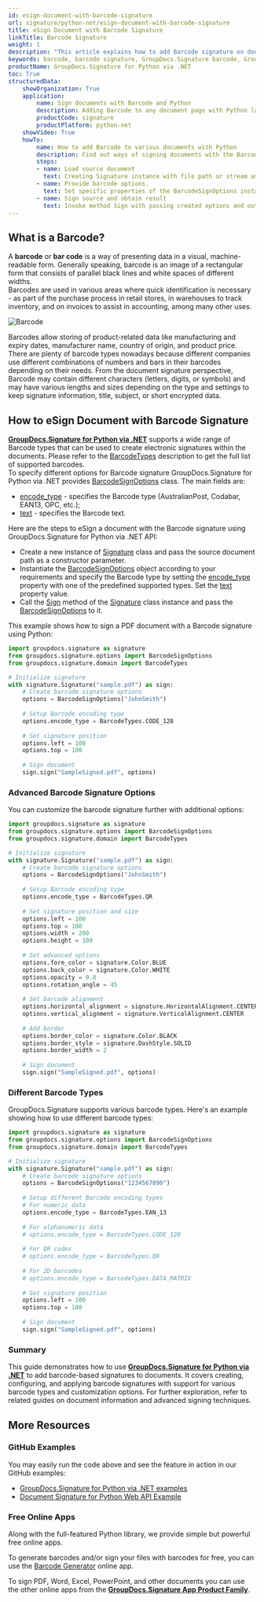 ```yaml
---
id: esign-document-with-barcode-signature
url: signature/python-net/esign-document-with-barcode-signature
title: eSign Document with Barcode Signature
linkTitle: Barcode Signature
weight: 1
description: "This article explains how to add Barcode signature on document page with various options like barcode type, barcode text, positioning, alignment and other visual settings with GroupDocs.Signature for Python via .NET"
keywords: barcode, barcode signature, GroupDocs.Signature barcode, GroupDocs.Signature barcode signature, python barcode signature
productName: GroupDocs.Signature for Python via .NET
toc: True
structuredData:
    showOrganization: True
    application:    
        name: Sign documents with Barcode and Python    
        description: Adding Barcode to any document page with Python language by GroupDocs.Signature for Python via .NET APIs
        productCode: signature
        productPlatform: python-net 
    showVideo: True
    howTo:
        name: How to add Barcode to various documents with Python 
        description: Find out ways of signing documents with the Barcode using Python
        steps:
        - name: Load source document
          text: Creating Signature instance with file path or stream as a constructor parameter will load the document. 
        - name: Provide barcode options. 
          text: Set specific properties of the BarcodeSignOptions instance like a Barcode type, barcode text, and signature appearance settings.
        - name: Sign source and obtain result 
          text: Invoke method Sign with passing created options and output file data. You can save signed files using a file path or a stream.
---
```

## What is a Barcode?

A **barcode** or **bar code** is a way of presenting data in a visual, machine-readable form. Generally speaking, barcode is an image of a rectangular form that consists of parallel black lines and white spaces of different widths.  
Barcodes are used in various areas where quick identification is necessary - as part of the purchase process in retail stores, in warehouses to track inventory, and on invoices to assist in accounting, among many other uses.

![Barcode](/signature/python-net/images/esign-document-with-barcode-signature.gif)

Barcodes allow storing of product-related data like manufacturing and expiry dates, manufacturer name, country of origin, and product price. There are plenty of barcode types nowadays because different companies use different combinations of numbers and bars in their barcodes depending on their needs. From the document signature perspective, Barcode may contain different characters (letters, digits, or symbols) and may have various lengths and sizes depending on the type and settings to keep signature information, title, subject, or short encrypted data.  

## How to eSign Document with Barcode Signature

[**GroupDocs.Signature for Python via .NET**](https://products.groupdocs.com/signature/python-net) supports a wide range of Barcode types that can be used to create electronic signatures within the documents. Please refer to the [BarcodeTypes](https://reference.groupdocs.com/signature/python-net/groupdocs.signature.domain/barcodetypes/#fields) description to get the full list of supported barcodes.  
To specify different options for Barcode signature GroupDocs.Signature for Python via .NET provides [BarcodeSignOptions](https://reference.groupdocs.com/signature/python-net/groupdocs.signature.options/barcodesignoptions) class. The main fields are:

* [encode_type](https://reference.groupdocs.com/signature/python-net/groupdocs.signature.options/barcodesignoptions/encode_type) - specifies the Barcode type (AustralianPost, Codabar, EAN13, OPC, etc.);
* [text](https://reference.groupdocs.com/signature/python-net/groupdocs.signature.options/textsignoptions/text) - specifies the Barcode text.

Here are the steps to eSign a document with the Barcode signature using GroupDocs.Signature for Python via .NET API:
* Create a new instance of [Signature](https://reference.groupdocs.com/signature/python-net/groupdocs.signature/signature) class and pass the source document path as a constructor parameter.
* Instantiate the [BarcodeSignOptions](https://reference.groupdocs.com/signature/python-net/groupdocs.signature.options/barcodesignoptions) object according to your requirements and specify the Barcode type by setting the [encode_type](https://reference.groupdocs.com/signature/python-net/groupdocs.signature.options/barcodesignoptions/encode_type) property with one of the predefined supported types. Set the [text](https://reference.groupdocs.com/signature/python-net/groupdocs.signature.options/textsignoptions/text) property value.
* Call the [Sign](https://reference.groupdocs.com/signature/python-net/groupdocs.signature/signature/sign/) method of the [Signature](https://reference.groupdocs.com/signature/python-net/groupdocs.signature/signature) class instance and pass the [BarcodeSignOptions](https://reference.groupdocs.com/signature/python-net/groupdocs.signature.options/barcodesignoptions) to it.

This example shows how to sign a PDF document with a Barcode signature using Python:

```python
import groupdocs.signature as signature
from groupdocs.signature.options import BarcodeSignOptions
from groupdocs.signature.domain import BarcodeTypes

# Initialize signature
with signature.Signature("sample.pdf") as sign:
    # Create barcode signature options
    options = BarcodeSignOptions("JohnSmith")
    
    # Setup Barcode encoding type
    options.encode_type = BarcodeTypes.CODE_128
    
    # Set signature position
    options.left = 100
    options.top = 100
    
    # Sign document
    sign.sign("SampleSigned.pdf", options)
```

### Advanced Barcode Signature Options

You can customize the barcode signature further with additional options:

```python
import groupdocs.signature as signature
from groupdocs.signature.options import BarcodeSignOptions
from groupdocs.signature.domain import BarcodeTypes

# Initialize signature
with signature.Signature("sample.pdf") as sign:
    # Create barcode signature options
    options = BarcodeSignOptions("JohnSmith")
    
    # Setup Barcode encoding type
    options.encode_type = BarcodeTypes.QR
    
    # Set signature position and size
    options.left = 100
    options.top = 100
    options.width = 200
    options.height = 100
    
    # Set advanced options
    options.fore_color = signature.Color.BLUE
    options.back_color = signature.Color.WHITE
    options.opacity = 0.8
    options.rotation_angle = 45
    
    # Set barcode alignment
    options.horizontal_alignment = signature.HorizontalAlignment.CENTER
    options.vertical_alignment = signature.VerticalAlignment.CENTER
    
    # Add border
    options.border_color = signature.Color.BLACK
    options.border_style = signature.DashStyle.SOLID
    options.border_width = 2
    
    # Sign document
    sign.sign("SampleSigned.pdf", options)
```

### Different Barcode Types

GroupDocs.Signature supports various barcode types. Here's an example showing how to use different barcode types:

```python
import groupdocs.signature as signature
from groupdocs.signature.options import BarcodeSignOptions
from groupdocs.signature.domain import BarcodeTypes

# Initialize signature
with signature.Signature("sample.pdf") as sign:
    # Create barcode signature options
    options = BarcodeSignOptions("1234567890")
    
    # Setup different Barcode encoding types
    # For numeric data
    options.encode_type = BarcodeTypes.EAN_13
    
    # For alphanumeric data
    # options.encode_type = BarcodeTypes.CODE_128
    
    # For QR codes
    # options.encode_type = BarcodeTypes.QR
    
    # For 2D barcodes
    # options.encode_type = BarcodeTypes.DATA_MATRIX
    
    # Set signature position
    options.left = 100
    options.top = 100
    
    # Sign document
    sign.sign("SampleSigned.pdf", options)
```

### Summary
This guide demonstrates how to use [**GroupDocs.Signature for Python via .NET**](https://products.groupdocs.com/signature/python-net) to add barcode-based signatures to documents. It covers creating, configuring, and applying barcode signatures with support for various barcode types and customization options. For further exploration, refer to related guides on document information and advanced signing techniques.




## More Resources

### GitHub Examples

You may easily run the code above and see the feature in action in our GitHub examples:

* [GroupDocs.Signature for Python via .NET examples](https://github.com/groupdocs-signature/GroupDocs.Signature-for-Python-via-.NET)
* [Document Signature for Python Web API Example](https://github.com/groupdocs-signature/GroupDocs.Signature-for-Python-via-.NET-Web-API)

### Free Online Apps

Along with the full-featured Python library, we provide simple but powerful free online apps.

To generate barcodes and/or sign your files with barcodes for free, you can use the [Barcode Generator](https://products.groupdocs.app/signature/generate/barcode) online app.

To sign PDF, Word, Excel, PowerPoint, and other documents you can use the other online apps from the **[GroupDocs.Signature App Product Family](https://products.groupdocs.app/signature/family)**.
